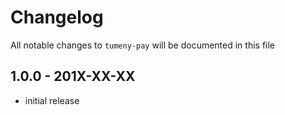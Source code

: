 # Changelog

All notable changes to `tumeny-pay` will be documented in this file

## 1.0.0 - 201X-XX-XX

- initial release
